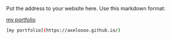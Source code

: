 Put the address to your website here. Use this markdown format:

[my portfolio](https://axeloooo.github.io/)

```bash
[my portfolio](https://axeloooo.github.io/)
```
